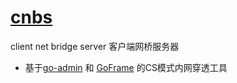 # [cnbs](https://github.com/asppj/cnbs) 
 client net bridge  server
 客户端网桥服务器

* 基于[go-admin](https://github.com/GoAdminGroup/go-admin) 和 [GoFrame](https://github.com/gogf/gf) 的CS模式内网穿透工具
